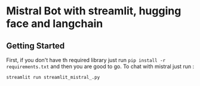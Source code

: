 

# Mistral Bot with streamlit, hugging face and langchain

## Getting Started 

First, if you don't have th required library just run  ```pip install -r requirements.txt``` and then you are good to go. To chat with mistral just
run  :  

```python
streamlit run streamlit_mistral_.py
```
